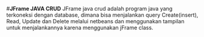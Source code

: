 #**JFrame JAVA CRUD**
JFrame java crud adalah program java yang terkoneksi dengan database, dimana bisa menjalankan query Create(insert), Read, Update dan Delete melalui netbeans dan menggunakan tampilan untuk menjalankannya karena menggunakan jFrame class.
